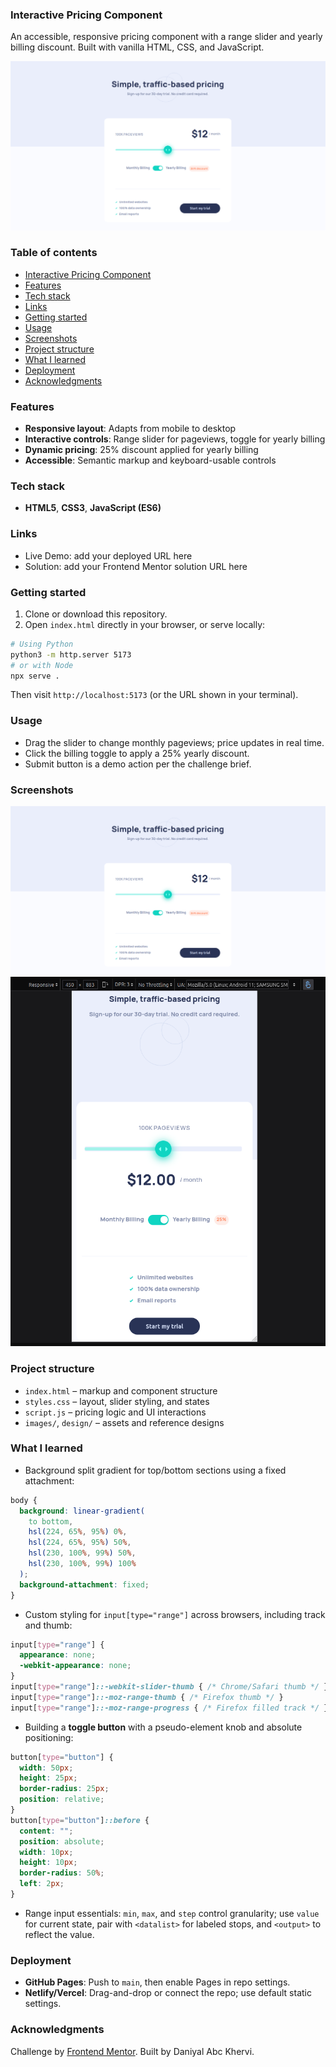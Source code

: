 ### Interactive Pricing Component

An accessible, responsive pricing component with a range slider and yearly billing discount. Built with vanilla HTML, CSS, and JavaScript.

![Preview](./screenshots/reactive-pricing.png)

### Table of contents

- [Interactive Pricing Component](#interactive-pricing-component)
- [Features](#features)
- [Tech stack](#tech-stack)
- [Links](#links)
- [Getting started](#getting-started)
- [Usage](#usage)
- [Screenshots](#screenshots)
- [Project structure](#project-structure)
- [What I learned](#what-i-learned)
- [Deployment](#deployment)
- [Acknowledgments](#acknowledgments)

### Features

- **Responsive layout**: Adapts from mobile to desktop
- **Interactive controls**: Range slider for pageviews, toggle for yearly billing
- **Dynamic pricing**: 25% discount applied for yearly billing
- **Accessible**: Semantic markup and keyboard-usable controls

### Tech stack

- **HTML5**, **CSS3**, **JavaScript (ES6)**

### Links

- Live Demo: add your deployed URL here
- Solution: add your Frontend Mentor solution URL here

### Getting started

1. Clone or download this repository.
2. Open `index.html` directly in your browser, or serve locally:

```bash
# Using Python
python3 -m http.server 5173
# or with Node
npx serve .
```

Then visit `http://localhost:5173` (or the URL shown in your terminal).

### Usage

- Drag the slider to change monthly pageviews; price updates in real time.
- Click the billing toggle to apply a 25% yearly discount.
- Submit button is a demo action per the challenge brief.

### Screenshots

![Desktop](./screenshots/reactive-pricing.png)
![Mobile](./screenshots/mobile-view.png)

### Project structure

- `index.html` – markup and component structure
- `styles.css` – layout, slider styling, and states
- `script.js` – pricing logic and UI interactions
- `images/`, `design/` – assets and reference designs

### What I learned

- Background split gradient for top/bottom sections using a fixed attachment:

```css
body {
  background: linear-gradient(
    to bottom,
    hsl(224, 65%, 95%) 0%,
    hsl(224, 65%, 95%) 50%,
    hsl(230, 100%, 99%) 50%,
    hsl(230, 100%, 99%) 100%
  );
  background-attachment: fixed;
}
```

- Custom styling for `input[type="range"]` across browsers, including track and thumb:

```css
input[type="range"] {
  appearance: none;
  -webkit-appearance: none;
}
input[type="range"]::-webkit-slider-thumb { /* Chrome/Safari thumb */ }
input[type="range"]::-moz-range-thumb { /* Firefox thumb */ }
input[type="range"]::-moz-range-progress { /* Firefox filled track */ }
```

- Building a **toggle button** with a pseudo-element knob and absolute positioning:

```css
button[type="button"] {
  width: 50px;
  height: 25px;
  border-radius: 25px;
  position: relative;
}
button[type="button"]::before {
  content: "";
  position: absolute;
  width: 10px;
  height: 10px;
  border-radius: 50%;
  left: 2px;
}
```

- Range input essentials: `min`, `max`, and `step` control granularity; use `value` for current state, pair with `<datalist>` for labeled stops, and `<output>` to reflect the value.

### Deployment

- **GitHub Pages**: Push to `main`, then enable Pages in repo settings.
- **Netlify/Vercel**: Drag-and-drop or connect the repo; use default static settings.

### Acknowledgments

Challenge by [Frontend Mentor](https://www.frontendmentor.io). Built by Daniyal Abc Khervi.
